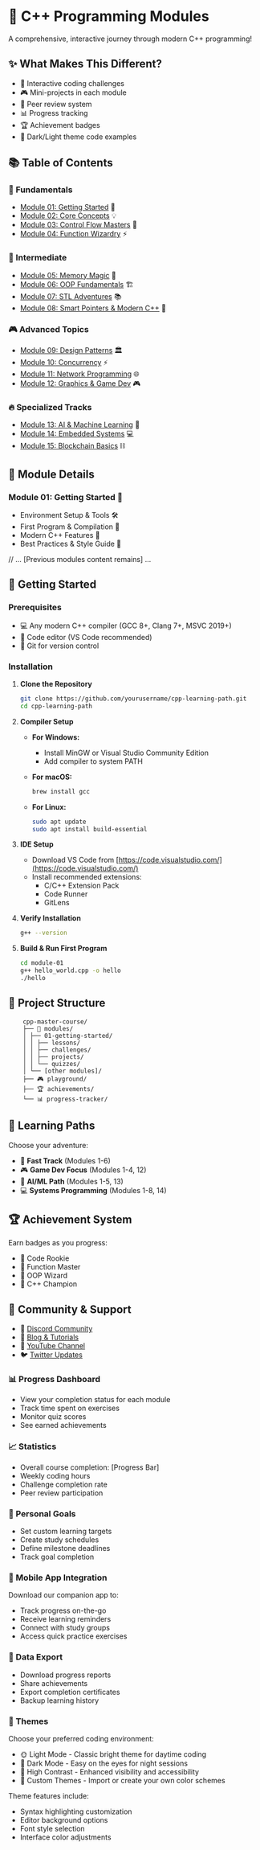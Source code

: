 # 🚀 C++ Programming Modules

A comprehensive, interactive journey through modern C++ programming! 

## ✨ What Makes This Different?
- 🎯 Interactive coding challenges
- 🎮 Mini-projects in each module
- 🤝 Peer review system
- 📊 Progress tracking
- 🏆 Achievement badges
- 🌙 Dark/Light theme code examples

## 📚 Table of Contents

### 🌟 Fundamentals
- [Module 01: Getting Started](#module-01-getting-started) 🎯
- [Module 02: Core Concepts](#module-02-core-concepts) 💡
- [Module 03: Control Flow Masters](#module-03-control-flow-masters) 🔄
- [Module 04: Function Wizardry](#module-04-function-wizardry) ⚡

### 🚀 Intermediate
- [Module 05: Memory Magic](#module-05-memory-magic) 🧠
- [Module 06: OOP Fundamentals](#module-06-oop-fundamentals) 🏗️
- [Module 07: STL Adventures](#module-07-stl-adventures) 📚
- [Module 08: Smart Pointers & Modern C++](#module-08-smart-pointers) 🎯

### 🎮 Advanced Topics
- [Module 09: Design Patterns](#module-09-design-patterns) 🏛️
- [Module 10: Concurrency](#module-10-concurrency) ⚡
- [Module 11: Network Programming](#module-11-network-programming) 🌐
- [Module 12: Graphics & Game Dev](#module-12-graphics) 🎮

### 🔥 Specialized Tracks
- [Module 13: AI & Machine Learning](#module-13-ai-ml) 🤖
- [Module 14: Embedded Systems](#module-14-embedded) 💻
- [Module 15: Blockchain Basics](#module-15-blockchain) ⛓️

## 🎯 Module Details

### Module 01: Getting Started 🎯
- Environment Setup & Tools 🛠️
- First Program & Compilation 🚀
- Modern C++ Features 💫
- Best Practices & Style Guide 📝

// ... [Previous modules content remains] ...

## 🚀 Getting Started

### Prerequisites
- 💻 Any modern C++ compiler (GCC 8+, Clang 7+, MSVC 2019+)
- 📝 Code editor (VS Code recommended)
- 🎯 Git for version control

### Installation

1. **Clone the Repository**
   ```bash
   git clone https://github.com/yourusername/cpp-learning-path.git
   cd cpp-learning-path
   ```

2. **Compiler Setup**
   - **For Windows:**
     - Install MinGW or Visual Studio Community Edition
     - Add compiler to system PATH
   
   - **For macOS:**
     ```bash
     brew install gcc
     ```
   
   - **For Linux:**
     ```bash
     sudo apt update
     sudo apt install build-essential
     ```

3. **IDE Setup**
   - Download VS Code from [https://code.visualstudio.com/](https://code.visualstudio.com/)
   - Install recommended extensions:
     - C/C++ Extension Pack
     - Code Runner
     - GitLens

4. **Verify Installation**
   ```bash
   g++ --version
   ```

5. **Build & Run First Program**
   ```bash
   cd module-01
   g++ hello_world.cpp -o hello
   ./hello
   ```

## 📂 Project Structure
```
    cpp-master-course/
    ├── 🎯 modules/
    │ ├── 01-getting-started/
    │ │ ├── lessons/
    │ │ ├── challenges/
    │ │ ├── projects/
    │ │ └── quizzes/
    │ └── [other modules]/
    ├── 🎮 playground/
    ├── 🏆 achievements/
    └── 📊 progress-tracker/
```


## 🎯 Learning Paths

Choose your adventure:
- 🚀 **Fast Track** (Modules 1-6)
- 🎮 **Game Dev Focus** (Modules 1-4, 12)
- 🤖 **AI/ML Path** (Modules 1-5, 13)
- 💻 **Systems Programming** (Modules 1-8, 14)

## 🏆 Achievement System

Earn badges as you progress:
- 🥉 Code Rookie
- 🥈 Function Master
- 🥇 OOP Wizard
- 👑 C++ Champion

## 🤝 Community & Support

- 💬 [Discord Community](https://discord.gg/cpp-masters)
- 📝 [Blog & Tutorials](https://cpp-masters.blog)
- 🎥 [YouTube Channel](https://youtube.com/cpp-masters)
- 🐦 [Twitter Updates](https://twitter.com/cpp_masters)

### 📊 Progress Dashboard
- View your completion status for each module
- Track time spent on exercises
- Monitor quiz scores
- See earned achievements

### 📈 Statistics
- Overall course completion: [Progress Bar]
- Weekly coding hours
- Challenge completion rate
- Peer review participation

### 🎯 Personal Goals
- Set custom learning targets
- Create study schedules
- Define milestone deadlines
- Track goal completion

### 📱 Mobile App Integration
Download our companion app to:
- Track progress on-the-go
- Receive learning reminders
- Connect with study groups
- Access quick practice exercises

### 💾 Data Export
- Download progress reports
- Share achievements
- Export completion certificates
- Backup learning history

### 🎨 Themes

Choose your preferred coding environment:
- 🌞 Light Mode - Classic bright theme for daytime coding
- 🌙 Dark Mode - Easy on the eyes for night sessions
- 🌈 High Contrast - Enhanced visibility and accessibility
- 🎨 Custom Themes - Import or create your own color schemes

Theme features include:
- Syntax highlighting customization
- Editor background options
- Font style selection
- Interface color adjustments

